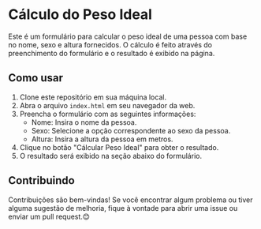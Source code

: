 # Cálculo do Peso Ideal

Este é um formulário para calcular o peso ideal de uma pessoa com base no nome, sexo e altura fornecidos. O cálculo é feito através do preenchimento do formulário e o resultado é exibido na página.

## Como usar

1. Clone este repositório em sua máquina local.
2. Abra o arquivo `index.html` em seu navegador da web.
3. Preencha o formulário com as seguintes informações:
   - Nome: Insira o nome da pessoa.
   - Sexo: Selecione a opção correspondente ao sexo da pessoa.
   - Altura: Insira a altura da pessoa em metros.
4. Clique no botão "Cálcular Peso Ideal" para obter o resultado.
5. O resultado será exibido na seção abaixo do formulário.

## Contribuindo

Contribuições são bem-vindas! Se você encontrar algum problema ou tiver alguma sugestão de melhoria, fique à vontade para abrir uma issue ou enviar um pull request.😊
